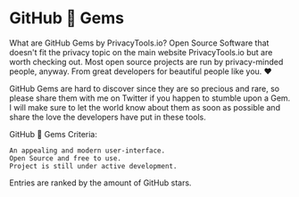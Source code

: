 # GitHub 💎 Gems

What are GitHub Gems by PrivacyTools.io? Open Source Software that doesn't fit the privacy topic on the main website PrivacyTools.io but are worth checking out. Most open source projects are run by privacy-minded people, anyway. From great developers for beautiful people like you. ❤️

GitHub Gems are hard to discover since they are so precious and rare, so please share them with me on Twitter if you happen to stumble upon a Gem. I will make sure to let the world know about them as soon as possible and share the love the developers have put in these tools.

GitHub 💎 Gems Criteria:

    An appealing and modern user-interface.
    Open Source and free to use.
    Project is still under active development.

Entries are ranked by the amount of GitHub stars.
